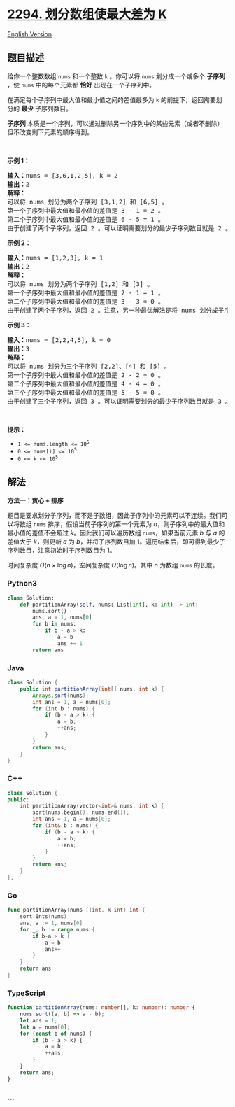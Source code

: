 # [2294. 划分数组使最大差为 K](https://leetcode.cn/problems/partition-array-such-that-maximum-difference-is-k)

[English Version](/solution/2200-2299/2294.Partition%20Array%20Such%20That%20Maximum%20Difference%20Is%20K/README_EN.md)

## 题目描述

<!-- 这里写题目描述 -->

<p>给你一个整数数组 <code>nums</code> 和一个整数 <code>k</code> 。你可以将 <code>nums</code> 划分成一个或多个 <strong>子序列</strong> ，使 <code>nums</code> 中的每个元素都 <strong>恰好</strong> 出现在一个子序列中。</p>

<p>在满足每个子序列中最大值和最小值之间的差值最多为 <code>k</code> 的前提下，返回需要划分的 <strong>最少</strong> 子序列数目。</p>

<p><strong>子序列</strong> 本质是一个序列，可以通过删除另一个序列中的某些元素（或者不删除）但不改变剩下元素的顺序得到。</p>

<p>&nbsp;</p>

<p><strong>示例 1：</strong></p>

<pre>
<strong>输入：</strong>nums = [3,6,1,2,5], k = 2
<strong>输出：</strong>2
<strong>解释：</strong>
可以将 nums 划分为两个子序列 [3,1,2] 和 [6,5] 。
第一个子序列中最大值和最小值的差值是 3 - 1 = 2 。
第二个子序列中最大值和最小值的差值是 6 - 5 = 1 。
由于创建了两个子序列，返回 2 。可以证明需要划分的最少子序列数目就是 2 。
</pre>

<p><strong>示例 2：</strong></p>

<pre>
<strong>输入：</strong>nums = [1,2,3], k = 1
<strong>输出：</strong>2
<strong>解释：</strong>
可以将 nums 划分为两个子序列 [1,2] 和 [3] 。
第一个子序列中最大值和最小值的差值是 2 - 1 = 1 。
第二个子序列中最大值和最小值的差值是 3 - 3 = 0 。
由于创建了两个子序列，返回 2 。注意，另一种最优解法是将 nums 划分成子序列 [1] 和 [2,3] 。
</pre>

<p><strong>示例 3：</strong></p>

<pre>
<strong>输入：</strong>nums = [2,2,4,5], k = 0
<strong>输出：</strong>3
<strong>解释：</strong>
可以将 nums 划分为三个子序列 [2,2]、[4] 和 [5] 。
第一个子序列中最大值和最小值的差值是 2 - 2 = 0 。
第二个子序列中最大值和最小值的差值是 4 - 4 = 0 。
第三个子序列中最大值和最小值的差值是 5 - 5 = 0 。
由于创建了三个子序列，返回 3 。可以证明需要划分的最少子序列数目就是 3 。
</pre>

<p>&nbsp;</p>

<p><strong>提示：</strong></p>

<ul>
	<li><code>1 &lt;= nums.length &lt;= 10<sup>5</sup></code></li>
	<li><code>0 &lt;= nums[i] &lt;= 10<sup>5</sup></code></li>
	<li><code>0 &lt;= k &lt;= 10<sup>5</sup></code></li>
</ul>

## 解法

<!-- 这里可写通用的实现逻辑 -->

**方法一：贪心 + 排序**

题目是要求划分子序列，而不是子数组，因此子序列中的元素可以不连续。我们可以将数组 `nums` 排序，假设当前子序列的第一个元素为 $a$，则子序列中的最大值和最小值的差值不会超过 $k$。因此我们可以遍历数组 `nums`，如果当前元素 $b$ 与 $a$ 的差值大于 $k$，则更新 $a$ 为 $b$，并将子序列数目加 1。遍历结束后，即可得到最少子序列数目，注意初始时子序列数目为 $1$。

时间复杂度 $O(n \times \log n)$，空间复杂度 $O(\log n)$。其中 $n$ 为数组 `nums` 的长度。

<!-- tabs:start -->

### **Python3**

<!-- 这里可写当前语言的特殊实现逻辑 -->

```python
class Solution:
    def partitionArray(self, nums: List[int], k: int) -> int:
        nums.sort()
        ans, a = 1, nums[0]
        for b in nums:
            if b - a > k:
                a = b
                ans += 1
        return ans
```

### **Java**

<!-- 这里可写当前语言的特殊实现逻辑 -->

```java
class Solution {
    public int partitionArray(int[] nums, int k) {
        Arrays.sort(nums);
        int ans = 1, a = nums[0];
        for (int b : nums) {
            if (b - a > k) {
                a = b;
                ++ans;
            }
        }
        return ans;
    }
}
```

### **C++**

```cpp
class Solution {
public:
    int partitionArray(vector<int>& nums, int k) {
        sort(nums.begin(), nums.end());
        int ans = 1, a = nums[0];
        for (int& b : nums) {
            if (b - a > k) {
                a = b;
                ++ans;
            }
        }
        return ans;
    }
};
```

### **Go**

```go
func partitionArray(nums []int, k int) int {
	sort.Ints(nums)
	ans, a := 1, nums[0]
	for _, b := range nums {
		if b-a > k {
			a = b
			ans++
		}
	}
	return ans
}
```

### **TypeScript**

```ts
function partitionArray(nums: number[], k: number): number {
    nums.sort((a, b) => a - b);
    let ans = 1;
    let a = nums[0];
    for (const b of nums) {
        if (b - a > k) {
            a = b;
            ++ans;
        }
    }
    return ans;
}
```

### **...**

```

```

<!-- tabs:end -->
